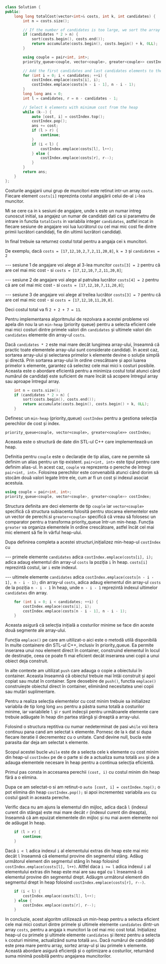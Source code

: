 ```cpp
class Solution {
public:
    long long totalCost(vector<int>& costs, int k, int candidates) {
        int n = costs.size();

        // If the number of candidates is too large, we sort the array and take the first k elements
        if (candidates * 2 > n) {
            sort(costs.begin(), costs.end());
            return accumulate(costs.begin(), costs.begin() + k, 0LL);
        }

        using couple = pair<int, int>;
        priority_queue<couple, vector<couple>, greater<couple>> costIndex;

        // Add the first candidates and last candidates elements to the heap
        for (int i = 0; i < candidates; ++i) {
            costIndex.emplace(costs[i], i);
            costIndex.emplace(costs[n - i - 1], n - i - 1);
        }
        long long ans = 0;
        int l = candidates, r = n - candidates - 1;

        // Select k elements with minimum cost from the heap
        while (k--) {
            auto [cost, i] = costIndex.top();
            costIndex.pop();
            ans += cost;
            if (l > r) {
                continue;
            }
            if (i < l) {
                costIndex.emplace(costs[l], l++);
            } else {
                costIndex.emplace(costs[r], r--);
            }
        }
        return ans;
    }
};
```



Costurile angajarii unui grup de muncitori este retinut intr-un array `costs`. Fiecare element `costs[i]` reprezinta costul angajării celui de-al `i`-lea muncitor.

Mi se cere ca in `k` sesiuni de angajare, unde `k` este un numar intreg cunoscut initial, sa angajez un numar de candidati dati ca si parametru de intrare in functia `totalCosts` in variabila integer `candidates`, astfel incat in fiecare sesiune de angajare voi lua lucrătorul cu cel mai mic cost fie dintre primii lucrători candidați, fie din ultimii lucrători candidați.

In final trebuie sa returnez costul total pentru a angaja cei `k` muncitori.

De exemplu, dacă `costs = [17,12,10,2,7,2,11,20,8]`, `k = 3` și `candidates = 2`

--- sesiune 1 de angajare voi alege al 3-lea muncitor `costs[3] = 2` pentru că are cel mai mic cost - si `costs = [17,12,10,7,2,11,20,8]`;

--- sesiune 2 de angajare voi alege al patrulea lucrător `costs[4] = 2` pentru că are cel mai mic cost - si `costs = [17,12,10,7,11,20,8]`;

--- sesiune 3 de angajare voi alege al treilea lucrător `costs[3] = 7` pentru că are cel mai mic cost - si `costs = [17,12,10,11,20,8]`.

Deci costul total va fi `2 + 2 + 7 = 11`.


Pentru implementarea algoritmului de rezolvara a acestei probleme voi apela din nou la un `min-heap` (priority queue) pentru a selecta eficient cele mai mici costuri dintre primele valori din `candidates` și ultimele valori din `candidates` elemente din array-ul `costs`.

Dacă `candidates * 2` este mai mare decât lungimea array-ului, înseamnă că practic toate elementele array-ului sunt considerate candidați. În acest caz, sortarea array-ului și selectarea primelor `k` elemente devine o soluție simplă și directă.
Prin sortarea array-ului în ordine crescătoare și apoi luarea primelor `k` elemente, garantez că selectez cele mai mici `k` costuri posibile. Aceasta este o abordare eficientă pentru a minimiza costul total atunci când numărul de candidați este suficient de mare încât să acopere întregul array sau aproape întregul array.

```cpp
    int n = costs.size();
    if (candidates * 2 > n) {
        sort(costs.begin(), costs.end());
        return accumulate(costs.begin(), costs.begin() + k, 0LL);
    }
```

Definesc un `min-heap` (priority_queue) `costIndex` pentru a gestiona selecția perechilor de cost și index.

`priority_queue<couple, vector<couple>, greater<couple>> costIndex;` 

Aceasta este o structură de date din STL-ul C++ care implementează un heap.

Definitia pentru `couple` este o declarație de tip alias, care ne permite să definim un alias pentru un tip existent. `pair<int, int>` este tipul pentru care definim alias-ul. În acest caz, `couple` va reprezenta o pereche de întregi `pair<int, int>`. Folosirea perechilor este convenabilă atunci când dorim să stocăm două valori legate între ele, cum ar fi un cost și indexul asociat acestuia.

```cpp 
using couple = pair<int, int>;
priority_queue<couple, vector<couple>, greater<couple>> costIndex;
```

Structura definita are deci elemente de tip `couple` iar `vector<couple>` specifică că structura subiacenta folosită pentru stocarea elementelor este un vector de perechi.si `greater<couple>` specifică că vreau să folosesc un comparator pentru a transforma priority_queue într-un min-heap. Funcția `greater` va organiza elementele în ordine crescătoare, astfel încât cel mai mic element să fie în vârful heap-ului.

Dupa definirea completa a acestei structuri,inițializez min-heap-ul `costIndex` cu

--- primele elemente `candidates` adica `costIndex.emplace(costs[i], i);` adica adaug elementul din array-ul `costs` la poziția `i` în heap. `costs[i]` reprezintă costul, iar `i` este indexul.

--- ultimele elemente `candidates` adica `costIndex.emplace(costs[n - i - 1], n - i - 1);` din array-ul `costs`, adica adaug elementul din array-ul `costs` de la poziția `n - i - 1` în heap, unde `n - i - 1` reprezintă indexul ultimelor `candidates` din array.

```cpp 
    for (int i = 0; i < candidates; ++i) {
        costIndex.emplace(costs[i], i);
        costIndex.emplace(costs[n - i - 1], n - i - 1);
    }
```

Aceasta asigură că selecția inițială a costurilor minime se face din aceste două segmente ale array-ului.

Funcția `emplace()` pe care am uitilizat-o aici este o metodă utilă disponibilă în multe containere din STL-ul C++, inclusiv în priority_queue. Ea permite inserarea unui nou element direct în container, construind elementul în locul de destinație, ceea ce poate fi mai eficient decât inserarea unei copii a unui obiect deja construit.

In alte contexte am uitilizat `push` care adauga o copie a obiectului în container. Aceasta înseamnă că obiectul trebuie mai întâi construit și apoi copiat sau mutat în container.
Spre deosebire de `push()`, functia `emplace()` construiește obiectul direct în container, eliminând necesitatea unei copii sau mutări suplimentare.

Pentru a realiza selecția elementelor cu cost minim trebuie sa initializez variabila de tip long long `ans` pentru a păstra suma totală a costurilor minime, iar variabilele `l` și `r` sunt indecșii pentru următoarele elemente care trebuie adăugate în heap din partea stângă și dreaptă a array-ului.

Folosind o structura reptitiva cu numar nedeterminat de pasi `while` voi itera continuu pana cand am selectat `k` elemente. Pornesc de la `k` dat si dupa fiecare iteratie il decrementez cu o unitate. Cand devine null, bucla este parasita dar deja am selectat `k` elemente.

Scopul acestei bucle `while` este de a selecta cele `k` elemente cu cost minim din heap-ul `costIndex` pe de o parte si de a actualiza suma totală `ans` și de a adauga elementele necesare în heap pentru a continua selecția eficientă.

Primul pas consta in accesarea perechii `(cost, i)` cu costul minim din heap fără a o elimina.

Dupa ce am selectat-o si am retinut-o `auto [cost, i] = costIndex.top();` o pot elimina din heap `costIndex.pop();` si apoi incrementez variabila `ans` cu costul gasit in aceasta pereche.

Verific daca nu am ajuns la elementul din mijloc, adica dacă `l` (indexul curent din stânga) este mai mare decât `r` (indexul curent din dreapta), înseamnă că am epuizat elementele din mijloc și nu mai avem elemente noi de adăugat în heap.

```cpp
    if (l > r) {
        continue;
    }

```
Dacă `i < l` adica indexul `i` al elementului extras din heap este mai mic decât `l` înseamnă că elementul provine din segmentul stâng. Adăug următorul element din segmentul stâng în heap folosind `costIndex.emplace(costs[l], l++)`.
Altfel daca `i >= l` adica indexul `i` al elementului extras din heap este mai are sau egal cu `l` înseamnă că elementul provine din segmentul drept. Adăugm următorul element din segmentul drept în heap folosind `costIndex.emplace(costs[r], r--)`.

```cpp 
    if (i < l) {
        costIndex.emplace(costs[l], l++);
    } else {
        costIndex.emplace(costs[r], r--);
    }
```
In concluzie, acest algoritm utilizează un min-heap pentru a selecta eficient cele mai mici costuri dintre primele și ultimele elemente `candidates` dintr-un array `costs`, pentru a angaja `k` muncitori la cel mai mic cost total. Inițializez heap-ul cu primele și ultimele elemente `candidates` și iterez pentru a selecta `k` costuri minime, actualizând suma totală `ans`. Dacă numărul de candidați este prea mare pentru array, sortez array-ul și iau primele `k` elemente. Această abordare asigură eficiență și o optimizare a costurilor, returnând suma minimă posibilă pentru angajarea muncitorilor.








